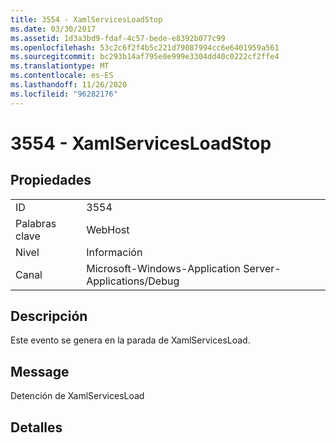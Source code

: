 ```yaml
---
title: 3554 - XamlServicesLoadStop
ms.date: 03/30/2017
ms.assetid: 1d3a3bd9-fdaf-4c57-bede-e8392b077c99
ms.openlocfilehash: 53c2c6f2f4b5c221d79087994cc6e6401959a561
ms.sourcegitcommit: bc293b14af795e0e999e3304dd40c0222cf2ffe4
ms.translationtype: MT
ms.contentlocale: es-ES
ms.lasthandoff: 11/26/2020
ms.locfileid: "96282176"
---
```

# <a name="3554---xamlservicesloadstop"></a>3554 - XamlServicesLoadStop

## <a name="properties"></a>Propiedades  
  
|||  
|-|-|  
|ID|3554|  
|Palabras clave|WebHost|  
|Nivel|Información|  
|Canal|Microsoft-Windows-Application Server-Applications/Debug|  
  
## <a name="description"></a>Descripción  

 Este evento se genera en la parada de XamlServicesLoad.  
  
## <a name="message"></a>Message  

 Detención de XamlServicesLoad  
  
## <a name="details"></a>Detalles
